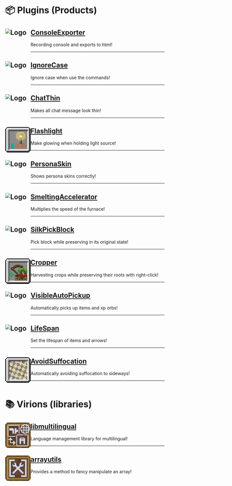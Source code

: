 # :package: Plugins (Products)

<h2>
  <a href="https://github.com/presentkim-pm/ConsoleExporter">
    <img align="left" src="https://raw.githubusercontent.com/presentkim-pm/ConsoleExporter/main/assets/icon.png" alt="Logo" width="80" height="80">
    ConsoleExporter
  </a>
</h2>
<p>Recording console and exports to html!</p>

-----

<h2>
  <a href="https://github.com/presentkim-pm/IgnoreCase">
    <img align="left" src="https://raw.githubusercontent.com/presentkim-pm/IgnoreCase/main/assets/icon.png" alt="Logo" width="80" height="80">
    IgnoreCase
  </a>
</h2>
<p>Ignore case when use the commands!</p>

-----

<h2>
  <a href="https://github.com/presentkim-pm/ChatThin">
    <img align="left" src="https://raw.githubusercontent.com/presentkim-pm/ChatThin/main/assets/icon.png" alt="Logo" width="80" height="80">
    ChatThin
  </a>
</h2>
<p>Makes all chat message look thin!</p>

-----

<h2>
  <a href="https://github.com/presentkim-pm/Flashlight">
    <img align="left" src="https://raw.githubusercontent.com/presentkim-pm/Flashlight/main/assets/icon.png" alt="Logo" width="80" height="80">
    Flashlight
  </a>
</h2>
<p>Make glowing when holding light source!</p>

-----

<h2>
  <a href="https://github.com/presentkim-pm/PersonaSkin">
    <img align="left" src="https://raw.githubusercontent.com/presentkim-pm/PersonaSkin/main/assets/icon.png" alt="Logo" width="80" height="80">
    PersonaSkin
  </a>
</h2>
<p>Shows persona skins correctly!</p>

-----

<h2>
  <a href="https://github.com/presentkim-pm/SmeltingAccelerator">
    <img align="left" src="https://raw.githubusercontent.com/presentkim-pm/SmeltingAccelerator/main/assets/icon.png" alt="Logo" width="80" height="80">
    SmeltingAccelerator
  </a>
</h2>
<p>Multiplies the speed of the furnace!</p>

-----

<h2>
  <a href="https://github.com/presentkim-pm/SilkPickBlock">
    <img align="left" src="https://raw.githubusercontent.com/presentkim-pm/SilkPickBlock/main/assets/icon.png" alt="Logo" width="80" height="80">
    SilkPickBlock
  </a>
</h2>
<p>Pick block while preserving in its original state!</p>

-----

<h2>
  <a href="https://github.com/presentkim-pm/Cropper">
    <img align="left" src="https://raw.githubusercontent.com/presentkim-pm/Cropper/main/assets/icon.png" alt="Logo" width="80" height="80">
    Cropper
  </a>
</h2>
<p>Harvesting crops while preserving their roots with right-click!</p>

-----

<h2>
  <a href="https://github.com/presentkim-pm/VisibleAutoPickup">
    <img align="left" src="https://raw.githubusercontent.com/presentkim-pm/VisibleAutoPickup/main/assets/icon.png" alt="Logo" width="80" height="80">
    VisibleAutoPickup
  </a>
</h2>
<p>Automatically picks up items and xp orbs!</p>

-----

<h2>
  <a href="https://github.com/presentkim-pm/LifeSpan">
    <img align="left" src="https://raw.githubusercontent.com/presentkim-pm/LifeSpan/main/assets/icon.png" alt="Logo" width="80" height="80">
    LifeSpan
  </a>
</h2>
<p>Set the lifespan of items and arrows!</p>

-----

<h2>
  <a href="https://github.com/presentkim-pm/AvoidSuffocation">
    <img align="left" src="https://raw.githubusercontent.com/presentkim-pm/AvoidSuffocation/main/assets/icon.png" alt="Logo" width="80" height="80">
    AvoidSuffocation
  </a>
</h2>
<p>Automatically avoiding suffocation to sideways!</p>

-----

> > > > > > > > > > > > > > > > > > > > > -----

# :books: Virions (libraries)

<h2>
  <a href="https://github.com/presentkim-pm/libmultilingual">
    <img align="left" src="https://raw.githubusercontent.com/presentkim-pm/libmultilingual/main/assets/icon.png" alt="Logo" width="80" height="80">
    <strong>libmultilingual</strong>
  </a>
</h2>
<p>Language management library for multilingual!</p>

-----

<h2>
  <a href="https://github.com/presentkim-pm/arrayutils">
    <img align="left" src="https://raw.githubusercontent.com/presentkim-pm/arrayutils/main/assets/icon.png" alt="Logo" width="80" height="80">
    <strong>arrayutils</strong>
  </a>
</h2>
<p>Provides a method to fancy manipulate an array!</p>
